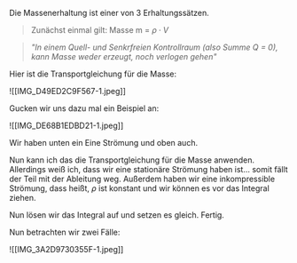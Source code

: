 Die Massenerhaltung ist einer von 3 Erhaltungssätzen.

>Zunächst einmal gilt:
>Masse m = $\rho \cdot V$

>*"In einem Quell- und Senkrfreien Kontrollraum (also Summe Q = 0), kann Masse weder erzeugt, noch verlogen gehen"*

Hier ist die Transportgleichung für die Masse:

![[IMG_D49ED2C9F567-1.jpeg]]

Gucken wir uns dazu mal ein Beispiel an:

![[IMG_DE68B1EDBD21-1.jpeg]]

Wir haben unten ein Eine Strömung und oben auch.

Nun kann ich das die Transportgleichung für die Masse anwenden. Allerdings weiß ich, dass wir eine stationäre Strömung haben ist... somit fällt der Teil mit der Ableitung weg.
Außerdem haben wir eine inkompressible Strömung, dass heißt, $\rho$ ist konstant und wir können es vor das Integral ziehen.

Nun lösen wir das Integral auf und setzen es gleich. Fertig. 

Nun betrachten wir zwei Fälle:

![[IMG_3A2D9730355F-1.jpeg]]

